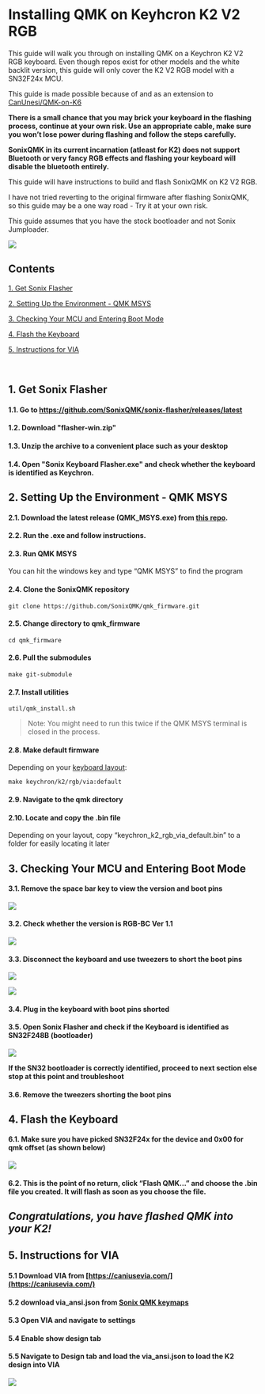 # Installing QMK on Keyhcron K2 V2 RGB
This guide will walk you through on installing QMK on a Keychron K2 V2 RGB keyboard. Even though repos exist for other models and the white backlit version, this guide will only cover the K2 V2 RGB model with a SN32F24x MCU. 

This guide is made possible because of and as an extension to [CanUnesi/QMK-on-K6](https://github.com/CanUnesi/QMK-on-K6)

**There is a small chance that you may brick your keyboard in the flashing process, continue at your own risk. Use an appropriate cable, make sure you won’t lose power during flashing and follow the steps carefully.**

**SonixQMK in its current incarnation (atleast for K2) does not support Bluetooth or very fancy RGB effects and flashing your keyboard will disable the bluetooth entirely.**

This guide will have instructions to build and flash SonixQMK on K2 V2 RGB.

I have not tried reverting to the original firmware after flashing SonixQMK, so this guide may be a one way road - Try it at your own risk.

This guide assumes that you have the stock bootloader and not Sonix Jumploader.

![](./img-keeb-k2v2.jpg)

## Contents
[1. Get Sonix Flasher](#1-get-sonix-flasher)

[2. Setting Up the Environment - QMK MSYS](#2-setting-up-the-environment---qmk-msys)

[3. Checking Your MCU and Entering Boot Mode](#3-checking-your-mcu-and-entering-boot-mode)

[4. Flash the Keyboard](#4-flash-the-keyboard)

[5. Instructions for VIA](#5-instructions-for-via)

&nbsp; 

## 1. Get Sonix Flasher
#### 1.1. Go to https://github.com/SonixQMK/sonix-flasher/releases/latest
#### 1.2. Download "flasher-win.zip"
#### 1.3. Unzip the archive to a convenient place such as your desktop
#### 1.4. Open "Sonix Keyboard Flasher.exe" and check whether the keyboard is identified as Keychron.

## 2. Setting Up the Environment - QMK MSYS
#### 2.1. Download the latest release (QMK_MSYS.exe) from [this repo](https://github.com/qmk/qmk_distro_msys/releases/latest).
#### 2.2. Run the .exe and follow instructions.
#### 2.3. Run QMK MSYS
You can hit the windows key and type “QMK MSYS” to find the program
#### 2.4. Clone the SonixQMK repository

    git clone https://github.com/SonixQMK/qmk_firmware.git

#### 2.5. Change directory to qmk_firmware

	cd qmk_firmware

#### 2.6. Pull the submodules

	make git-submodule

#### 2.7. Install utilities

	util/qmk_install.sh

>Note: You might need to run this twice if the QMK MSYS terminal is closed in the process.
#### 2.8. Make default firmware
Depending on your [keyboard layout](https://upload.wikimedia.org/wikipedia/commons/1/14/Physical_keyboard_layouts_comparison_ANSI_ISO.png):

    make keychron/k2/rgb/via:default

#### 2.9. Navigate to the qmk directory
#### 2.10. Locate and copy the .bin file
Depending on your layout, copy “keychron_k2_rgb_via_default.bin” to a folder for easily locating it later

## 3. Checking Your MCU and Entering Boot Mode
#### 3.1. Remove the space bar key to view the version and boot pins
![](./img-keeb-k2v2-space-removed.jpg)
#### 3.2. Check whether the version is RGB-BC Ver 1.1
![](./img-keeb-k2v2-version.jpg)
#### 3.3. Disconnect the keyboard and use tweezers to short the boot pins
![](./img-keeb-k2v2-boot-pins.jpg)

![](./img-keeb-k2v2-boot-shorted.jpg)
#### 3.4. Plug in the keyboard with boot pins shorted
#### 3.5. Open Sonix Flasher and check if the Keyboard is identified as SN32F248B (bootloader)
![](./img-sonix-flasher.jpg)

**If the SN32 bootloader is correctly identified, proceed to next section else stop at this point and troubleshoot**
#### 3.6. Remove the tweezers shorting the boot pins

## 4. Flash the Keyboard
#### 6.1. Make sure you have picked SN32F24x for the device and 0x00 for qmk offset (as shown below)
![](./img-sonix-flasher.jpg)
#### 6.2. This is the point of no return, click “Flash QMK…” and choose the .bin file you created. It will flash as soon as you choose the file.
## *Congratulations, you have flashed QMK into your K2!*

## 5. Instructions for VIA
#### 5.1 Download VIA from [https://caniusevia.com/](https://caniusevia.com/)
#### 5.2 download via_ansi.json from [Sonix QMK keymaps](https://github.com/SonixQMK/qmk_firmware/tree/sn32/keyboards/keychron/k2/keymaps/default) 
#### 5.3 Open VIA and navigate to settings
#### 5.4 Enable show design tab
#### 5.5 Navigate to Design tab and load the via_ansi.json to load the K2 design into VIA 
![](./img-k2v2-via.jpg)